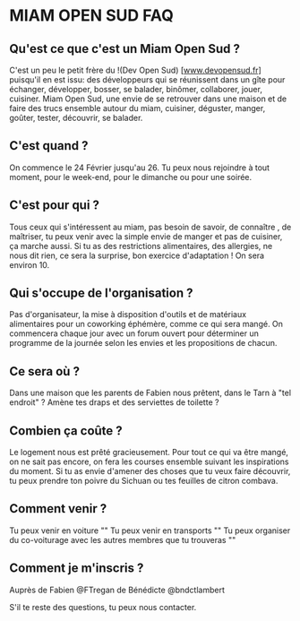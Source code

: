 # MIAM OPEN SUD FAQ


## Qu'est ce que c'est un Miam Open Sud ?  

C'est un peu le petit frère du !(Dev Open Sud) [www.devopensud.fr] puisqu'il en est issu: des développeurs qui se réunissent dans un gîte pour échanger, développer, bosser, se balader, binômer, collaborer, jouer, cuisiner. 
Miam Open Sud, une envie de se retrouver dans une maison et de faire des trucs ensemble autour du miam, cuisiner, déguster, manger, goûter, tester, découvrir, se balader.

## C'est quand ?  

On commence le 24 Février jusqu'au 26.
Tu peux nous rejoindre à tout moment, pour le week-end, pour le dimanche ou pour une soirée.

## C'est pour qui ?  

Tous ceux qui s'intéressent au miam, pas besoin de savoir, de connaître , de maîtriser, tu peux venir avec la simple envie de manger et pas de cuisiner, ça marche aussi.
Si tu as des restrictions alimentaires, des allergies, ne nous dit rien, ce sera la surprise, bon exercice d'adaptation !
On sera environ 10.

## Qui s'occupe de l'organisation ?  

Pas d'organisateur, la mise à disposition d'outils et de matériaux alimentaires pour un coworking éphémère, comme ce qui sera mangé.
On commencera chaque jour avec un forum ouvert pour déterminer un programme de la journée selon les envies et les propositions de chacun.

## Ce sera où ?  

Dans une maison que les parents de Fabien nous prêtent, dans le Tarn à "tel endroit" ? 
Amène tes draps et des serviettes de toilette ?

## Combien ça coûte ?  

Le logement nous est prêté gracieusement.
Pour tout ce qui va être mangé, on ne sait pas encore, on fera les courses ensemble suivant les inspirations du moment.
Si tu as envie d'amener des choses que tu veux faire découvrir, tu peux prendre ton poivre du Sichuan ou tes feuilles de citron combava.

## Comment venir ?  

Tu peux venir en voiture ""
Tu peux venir en transports ""
Tu peux organiser du co-voiturage avec les autres membres que tu trouveras ""

## Comment je m'inscris ?  

Auprès de Fabien @FTregan de Bénédicte @bndctlambert

S'il te reste des questions, tu peux nous contacter.



